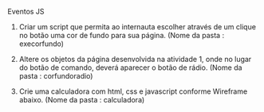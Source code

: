 Eventos JS

1. Criar um script que permita ao internauta escolher através de um clique no botão uma cor de fundo para sua página. (Nome da pasta : execorfundo)

2. Altere os objetos da página desenvolvida na atividade 1, onde no lugar do botão de comando, deverá aparecer o botão de rádio. (Nome da pasta : corfundoradio)

3. Crie uma calculadora com html, css e javascript conforme Wireframe abaixo. (Nome da pasta : calculadora)
